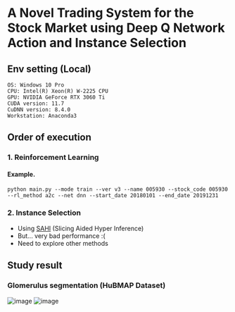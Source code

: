 # A Novel Trading System for the Stock Market using Deep Q Network Action and Instance Selection


## Env setting (Local)
```
OS: Windows 10 Pro
CPU: Intel(R) Xeon(R) W-2225 CPU
GPU: NVIDIA GeForce RTX 3060 Ti
CUDA version: 11.7
CuDNN version: 8.4.0
Workstation: Anaconda3
```

## Order of execution
### 1. Reinforcement Learning 
#### Example.
```
python main.py --mode train --ver v3 --name 005930 --stock_code 005930 --rl_method a2c --net dnn --start_date 20180101 --end_date 20191231
```

### 2. Instance Selection 
- Using [SAHI](https://github.com/obss/sahi) (Slicing Aided Hyper Inference)
- But... very bad performance :(
- Need to explore other methods
## Study result
### Glomerulus segmentation (HuBMAP Dataset)
![image](https://github.com/SCH-YcHan/Glomer/assets/113504815/14bd08fd-62c7-4097-a3d6-130d00584bf2)
![image](https://github.com/SCH-YcHan/Glomer/assets/113504815/138dc0df-81f9-4515-8b53-00c4fd4a8c8f)
